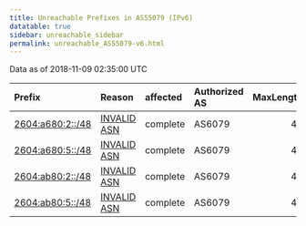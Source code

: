 ```yaml
---
title: Unreachable Prefixes in AS55079 (IPv6)
datatable: true
sidebar: unreachable_sidebar
permalink: unreachable_AS55079-v6.html
---
```


Data as of 2018-11-09 02:35:00 UTC


<div class="datatable-begin"></div>

| Prefix                                                     | Reason                                                                                                  | affected   | Authorized AS   |   MaxLength | Anchor                           |   unreachable /48s |
|:-----------------------------------------------------------|:--------------------------------------------------------------------------------------------------------|:-----------|:----------------|------------:|:---------------------------------|-------------------:|
| [2604:a680:2::/48](https://stat.ripe.net/2604:a680:2::/48) | [INVALID ASN](https://rpki-validator.ripe.net/announcement-preview?asn=AS55079&prefix=2604:a680:2::/48) | complete   | AS6079          |          48 | [ARIN](unreachable_ARIN-v6.html) |                  1 |
| [2604:a680:5::/48](https://stat.ripe.net/2604:a680:5::/48) | [INVALID ASN](https://rpki-validator.ripe.net/announcement-preview?asn=AS55079&prefix=2604:a680:5::/48) | complete   | AS6079          |          48 | [ARIN](unreachable_ARIN-v6.html) |                  1 |
| [2604:ab80:2::/48](https://stat.ripe.net/2604:ab80:2::/48) | [INVALID ASN](https://rpki-validator.ripe.net/announcement-preview?asn=AS55079&prefix=2604:ab80:2::/48) | complete   | AS6079          |          48 | [ARIN](unreachable_ARIN-v6.html) |                  1 |
| [2604:ab80:5::/48](https://stat.ripe.net/2604:ab80:5::/48) | [INVALID ASN](https://rpki-validator.ripe.net/announcement-preview?asn=AS55079&prefix=2604:ab80:5::/48) | complete   | AS6079          |          48 | [ARIN](unreachable_ARIN-v6.html) |                  1 |

<div class="datatable-end"></div>